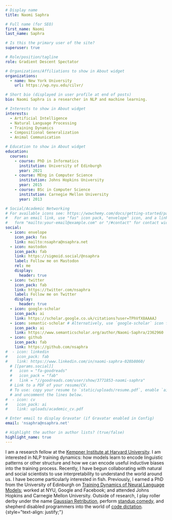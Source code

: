 ```yaml
---
# Display name
title: Naomi Saphra

# Full name (for SEO)
first_name: Naomi
last_name: Saphra

# Is this the primary user of the site?
superuser: true

# Role/position/tagline
role: Gradient Descent Spectator

# Organizations/Affiliations to show in About widget
organizations:
  - name: New York University
    url: https://wp.nyu.edu/cilvr/

# Short bio (displayed in user profile at end of posts)
bio: Naomi Saphra is a researcher in NLP and machine learning.

# Interests to show in About widget
interests:
  - Artificial Intelligence
  - Natural Language Processing
  - Training Dynamics
  - Compositional Generalization
  - Animal Communication

# Education to show in About widget
education:
  courses:
    - course: PhD in Informatics
      institution: University of Edinburgh
      year: 2021
    - course: MEng in Computer Science
      institution: Johns Hopkins University
      year: 2015
    - course: BSc in Computer Science
      institution: Carnegie Mellon University
      year: 2013

# Social/Academic Networking
# For available icons see: https://wowchemy.com/docs/getting-started/page-builder/#icons
#   For an email link, use "fas" icon pack, "envelope" icon, and a link in the
#   form "mailto:your-email@example.com" or "/#contact" for contact widget.
social:
  - icon: envelope
    icon_pack: fas
    link: mailto:nsaphra@nsaphra.net
  - icon: mastodon
    icon_pack: fab
    link: https://sigmoid.social/@nsaphra
    label: Follow me on Mastodon
    rel: me
    display:
      header: true
  - icon: twitter
    icon_pack: fab
    link: https://twitter.com/nsaphra
    label: Follow me on Twitter
    display:
      header: true
  - icon: google-scholar
    icon_pack: ai
    link: https://scholar.google.co.uk/citations?user=TPhVfX8AAAAJ
  - icon: semantic-scholar # Alternatively, use `google-scholar` icon from `ai` icon pack
    icon_pack: ai
    link: https://www.semanticscholar.org/author/Naomi-Saphra/2362960
  - icon: github
    icon_pack: fab
    link: https://github.com/nsaphra
#  - icon: linkedin
#    icon_pack: fab
#    link: https://www.linkedin.com/in/naomi-saphra-028b8060/
  # [[params.social]]
  #   icon = "fa-goodreads"
  #   icon_pack = "fab"
  #   link = "//goodreads.com/user/show/3771853-naomi-saphra"
  # Link to a PDF of your resume/CV.
  # To use: copy your resume to `static/uploads/resume.pdf`, enable `ai` icons in `params.yaml`,
  # and uncomment the lines below.
#  - icon: cv
#    icon_pack: ai
#    link: uploads/academic_cv.pdf

# Enter email to display Gravatar (if Gravatar enabled in Config)
email: 'nsaphra@nsaphra.net'

# Highlight the author in author lists? (true/false)
highlight_name: true
---
```


<span class="change-person" i-content="I am" they-content="Naomi Saphra is" she-content="Naomi Saphra is">I am</span> a research fellow at the [Kempner Institute at Harvard University](https://www.harvard.edu/kempner-institute/). <span class="change-person" i-content="I am" they-content="They are" she-content="She is">I am</span> interested in NLP training dynamics: how models learn to encode linguistic patterns or other structure and how we can encode useful inductive biases into the training process. Recently, <span class="change-person" i-content="I have" they-content="they have" she-content="she has">I have</span>  begun collaborating with natural and social scientists to use interpretability to understand the world around us. <span class="change-person" i-content="I have" they-content="They have" she-content="She has">I have</span>  become particularly interested in fish. Previously, <span class="change-person" i-content="I" they-content="they" she-content="she">I</span> earned a PhD from the University of Edinburgh on [Training Dynamics of Neural Language Models](uploads/thesis.pdf); worked at NYU, Google and Facebook; and attended Johns Hopkins and Carnegie Mellon University. Outside of research, <span class="change-person" i-content="I play" they-content="they play" she-content="she plays">I play</span> roller derby under the name [Gaussian Retribution](https://auldreekierollerderby.com/2019/08/10/the-one-gift-i-received-along-with-my-disability/), <span class="change-person" i-content="do" they-content="perform" she-content="performs">perform</span> [standup comedy](https://www.youtube.com/watch?v=BzNDdS-lcqM), and <span class="change-person" i-content="shepherd" they-content="shepherd" she-content="shepherds">shepherd</span> disabled programmers into the world of [code dictation](post/hands/).
{style="text-align: justify;"}
